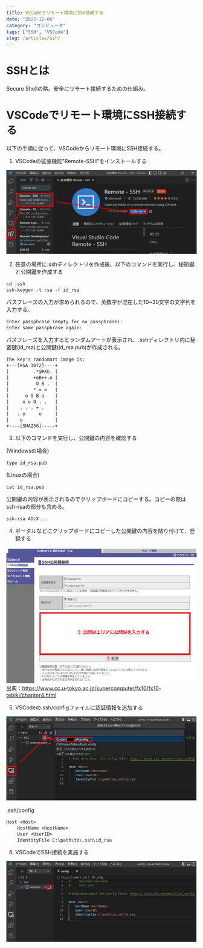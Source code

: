 ```yaml
---
title: VSCodeでリモート環境にSSH接続する
date: "2022-12-06"
category: "コンピュータ"
tags: ["SSH", "VSCode"]
slug: /articles/ssh/
---
```



# SSHとは
Secure Shellの略。安全にリモート接続するための仕組み。

# VSCodeでリモート環境にSSH接続する
以下の手順に従って、VSCodeからリモート環境にSSH接続する。

1. VSCodeの拡張機能"Remote-SSH"をインストールする

![拡張機能のインストール](./extension.png)

2. 任意の場所に.sshディレクトリを作成後、以下のコマンドを実行し、秘密鍵と公開鍵を作成する
```
cd .ssh
ssh-keygen -t rsa -f id_rsa
```

パスフレーズの入力が求められるので、英数字が混在した10~30文字の文字列を入力する。

```
Enter passphrase (empty for no passphrase):
Enter same passphrase again:
```

パスフレーズを入力するとランダムアートが表示され、.sshディレクトリ内に秘密鍵(id_rsa)と公開鍵(id_rsa.pub)が作成される。

```
The key's randomart image is:
+---[RSA 3072]----+
|         .*@#XE. |
|         +oB++.o |
|          O B .  |
|         * = =   |
|      o S B o    |
|     o o O . .   |
|    . . . + .    |
|   . o     o     |
|    o            |
+----[SHA256]-----+
```

3. 以下のコマンドを実行し、公開鍵の内容を確認する

(Windowsの場合)
```
type id_rsa.pub 
```

(Linuxの場合)
```
cat id_rsa.pub
```

公開鍵の内容が表示されるのでクリップボードにコピーする。コピーの際はssh-rsaの部分も含める。

```
ssh-rsa ADcX...

```

4. ポータルなどにクリップボードにコピーした公開鍵の内容を貼り付けて、登録する

![公開鍵の登録](./portal.png)
出典：https://www.cc.u-tokyo.ac.jp/supercomputer/fx10/fx10-tebiki/chapter4.html

5. VSCodeの.ssh/configファイルに認証情報を追加する

![ssh-configの編集](./sshconfig.png)

.ssh/config
```
Host <Host>
    HostName <HostName>
    User <UserID>
    IdentityFile C:\path\to\.ssh\id_rsa
```

6. VSCodeでSSH接続を実施する

![VSCodeでSSH接続](./remotein.png)
